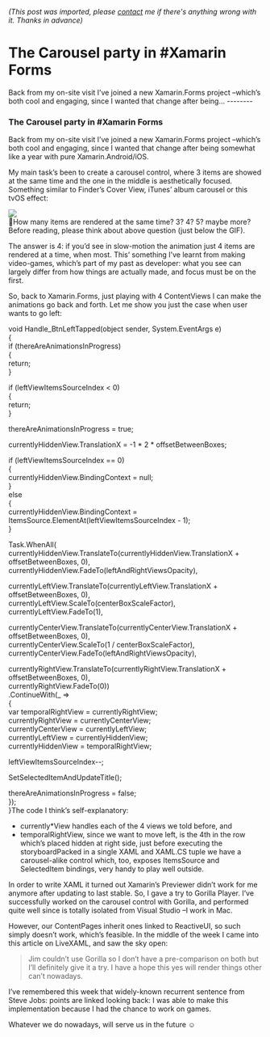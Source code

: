 *(This post was imported, please [contact](#/contact) me if there's anything wrong with it. Thanks in advance)*

# The Carousel party in #Xamarin Forms

   Back from my on-site visit I’ve joined a new Xamarin.Forms project –which’s both cool and engaging, since I wanted that change after being…   --------
  
### The Carousel party in #Xamarin Forms

Back from my on-site visit I’ve joined a new Xamarin.Forms project –which’s both cool and engaging, since I wanted that change after being somewhat like a year with pure Xamarin.Android/iOS.

My main task’s been to create a carousel control, where 3 items are showed at the same time and the one in the middle is aesthetically focused. Something similar to Finder’s Cover View, iTunes’ album carousel or this tvOS effect:

![](https://cdn-images-1.medium.com/max/800/1*hQcO0Qjsu8WeVbK6487dfQ.gif)  
🤔How many items are rendered at the same time? 3? 4? 5? maybe more?Before reading, please think about above question (just below the GIF).

The answer is 4: if you’d see in slow-motion the animation just 4 items are rendered at a time, when most. This’ something I’ve learnt from making video-games, which’s part of my past as developer: what you see can largely differ from how things are actually made, and focus must be on the first.

So, back to Xamarin.Forms, just playing with 4 ContentViews I can make the animations go back and forth. Let me show you just the case when user wants to go left:

void Handle_BtnLeftTapped(object sender, System.EventArgs e)  
 {  
 if (thereAreAnimationsInProgress)  
 {  
 return;  
 }  
   
 if (leftViewItemsSourceIndex < 0)  
 {  
 return;  
 }  
   
 thereAreAnimationsInProgress = true;  
   
 currentlyHiddenView.TranslationX = -1 * 2 * offsetBetweenBoxes;  
   
 if (leftViewItemsSourceIndex == 0)  
 {  
 currentlyHiddenView.BindingContext = null;  
 }  
 else  
 {  
 currentlyHiddenView.BindingContext = ItemsSource.ElementAt(leftViewItemsSourceIndex - 1);  
 }  
   
 Task.WhenAll(  
 currentlyHiddenView.TranslateTo(currentlyHiddenView.TranslationX + offsetBetweenBoxes, 0),  
 currentlyHiddenView.FadeTo(leftAndRightViewsOpacity),  
   
 currentlyLeftView.TranslateTo(currentlyLeftView.TranslationX + offsetBetweenBoxes, 0),  
 currentlyLeftView.ScaleTo(centerBoxScaleFactor),  
 currentlyLeftView.FadeTo(1),  
   
 currentlyCenterView.TranslateTo(currentlyCenterView.TranslationX + offsetBetweenBoxes, 0),  
 currentlyCenterView.ScaleTo(1 / centerBoxScaleFactor),  
 currentlyCenterView.FadeTo(leftAndRightViewsOpacity),  
   
 currentlyRightView.TranslateTo(currentlyRightView.TranslationX + offsetBetweenBoxes, 0),  
 currentlyRightView.FadeTo(0))  
 .ContinueWith(_ =>  
 {  
 var temporalRightView = currentlyRightView;  
 currentlyRightView = currentlyCenterView;  
 currentlyCenterView = currentlyLeftView;  
 currentlyLeftView = currentlyHiddenView;  
 currentlyHiddenView = temporalRightView;  
   
 leftViewItemsSourceIndex--;  
   
 SetSelectedItemAndUpdateTitle();  
   
 thereAreAnimationsInProgress = false;  
 });  
 }The code I think’s self-explanatory:


  * currently*View handles each of the 4 views we told before, and
  * temporalRightView, since we want to move left, is the 4th in the row which’s placed hidden at right side, just before executing the storyboardPacked in a single XAML and XAML.CS tuple we have a carousel-alike control which, too, exposes ItemsSource and SelectedItem bindings, very handy to play well outside.

In order to write XAML it turned out Xamarin’s Previewer didn’t work for me anymore after updating to last stable. So, I gave a try to Gorilla Player. I’ve successfully worked on the carousel control with Gorilla, and performed quite well since is totally isolated from Visual Studio –I work in Mac.

However, our ContentPages inherit ones linked to ReactiveUI, so such simply doesn’t work, which’s feasible. In the middle of the week I came into this article on LiveXAML, and saw the sky open:


> [](https://twitter.com/1Marcos2Cobena/status/920714659010891776)
Jim couldn’t use Gorilla so I don’t have a pre-comparison on both but I’ll definitely give it a try. I have a hope this yes will render things other can’t nowadays.

I’ve remembered this week that widely-known recurrent sentence from Steve Jobs: points are linked looking back: I was able to make this implementation because I had the chance to work on games.

Whatever we do nowadays, will serve us in the future ☺️